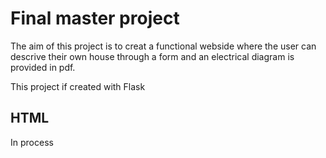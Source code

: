 # Final master project

The aim of this project is to creat a functional webside where the user can descrive their own house through a form and an electrical diagram is provided in pdf.

This project if created with Flask

## HTML

In process